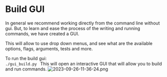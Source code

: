 # Build GUI

In general we recommend working directly from the command line without gui.
But, to learn and ease the process of the writing and running commands, we have created a GUI.

This will allow to use drop down menus, and see what are the available options, flags, arguments, tests and more.

To run the build gui:  
```./gui_build.py ```
This will open an interactive GUI that will allow you to build and run commands.
![2023-09-26-11-36-24.png](/static/snapshots/2023-09-26-11-36-24.png)